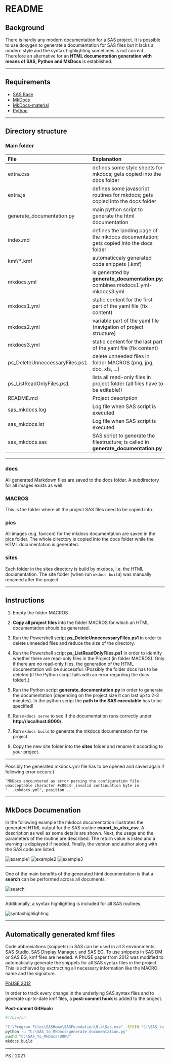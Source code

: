 # README

## Background

There is hardly any modern documentation for a SAS project. It is possible to use doxygen to generate a documentation for SAS files but it lacks a modern style and the syntax highlighting sometimes is not correct. Therefore an alternative for an **HTML documentation generation with means of SAS, Python and MkDocs** is established.

---

## Requirements

- [SAS Base](https://www.sas.com/en_us/software/base-sas.html)
- [MkDocs](https://www.mkdocs.org/)
- [MkDocs-material](https://squidfunk.github.io/mkdocs-material/) 
- [Python](https://www.python.org/)

---

## Directory structure

### Main folder

File                            | Explanation
:---                            | :---
extra.css                       | defines some style sheets for mkdocs; gets copied into the docs folder
extra.js                        | defines some javascript routines for mkdocs; gets copied into the docs folder
generate_documentation.py       | main python script to generate the html documentation
index.md                        | defines the landing page of the mkdocs documentation; gets copied into the docs folder
kmf/\*.kmf						| automaticcaly generated code snippets (.kmf)
mkdocs.yml                      | is generated by **generate_documentation.py**; combines mkdocs1.yml-mkdocs3.yml
mkdocs1.yml                     | static content for the first part of the yaml file (fix content)
mkdocs2.yml                     | variable part of the yaml file (navigation of project structure)
mkdocs3.yml                     | static content for the last part of the yaml file (fix content)
ps_DeleteUnneccessaryFiles.ps1  | delete unneeded files in folder MACROS (png, jpg, doc, xls, ...)
ps_ListReadOnlyFiles.ps1        | lists all read-only files in project folder (all files have to be editable!)
README.md                       | Project description
sas_mkdocs.log                  | Log file when SAS script is executed
sas_mkdocs.lst                  | Log file when SAS script is executed
sas_mkdocs.sas                  | SAS script to generate the filestructure; is called in **generate_documentation.py** 

---

### docs

All generated Markdown files are saved to the docs folder. A subdirectory for all images exists as well.

### MACROS

This is the folder where all the project SAS files need to be copied into.

### pics

All images (e.g. favicon) for the mkdocs documentation are saved in the pics folder. The whole directory is copied into the docs folder while the HTML documentation is generated.

### sites

Each folder in the sites directory is build by mkdocs, i.e. the HTML documentation. The site folder (when run `mkdocs build`) was manually renamed after the project. 

---

## Instructions

1. Empty the folder MACROS

2. **Copy all project files** into the folder MACROS for which an HTML documentation should be generated.

3. Run the Powershell script **ps_DeleteUnneccessaryFiles.ps1** in order to delete unneeded files and reduce the size of the directory.

4. Run the Powershell script **ps_ListReadOnlyFiles.ps1** in order to identify whether there are read-only files in the Project (in folder MACROS). Only if there are no read-only files, the generation of the HTML documentation will be successful. (Possibly the folder docs has to be deleted (if the Python script fails with an error regarding the docs folder).)

5. Run the Python script **generate_documentation.py** in order to generate the documentation (depending on the project size it can last up to 2-3 minutes). In the python script the **path to the SAS executable** has to be specified!

6. Run `mkdocs serve` to see if the documentation runs correctly under **http://localhost:8000/**.

7. Run `mkdocs build` to generate the mkdocs documentation for the project.

8. Copy the new site folder into the **sites** folder and rename it according to your project.

---

Possibly the generated mkdocs.yml file has to be opened and saved again if following error occurs:)

    `MkDocs encountered as error parsing the configuration file: unacceptable character #x00c4: invalid continuation byte in "...\mkdocs.yml", position ...`

---

## MkDocs Documenation

In the following example the mkdocs documentation illustrates the generated HTML output for the SAS routine **export_to_xlsx_csv**. A description as well as some details are shown. Next, the usage and the parameters of the routine are described. The return value is listed and a warning is displayed if needed. Finally, the version and author along with the SAS code are listed.

![example1](https://github.com/pseboek/SAS_to_MkDocs/blob/master/img/p1.PNG)
![example2](https://github.com/pseboek/SAS_to_MkDocs/blob/master/img/p2.PNG)
![example3](https://github.com/pseboek/SAS_to_MkDocs/blob/master/img/p3.PNG)

---

One of the main benefits of the generated html documentation is that a **search** can be performed across all documents.

![search](https://github.com/pseboek/SAS_to_MkDocs/blob/master/img/p4.PNG)

---

Additionally, a syntax highlighting is included for all SAS routines.

![syntaxhighlighting](https://github.com/pseboek/SAS_to_MkDocs/blob/master/img/p5.PNG)

---

## Automatically generated kmf files

Code abbreviations (snippets) in SAS can be used in all 3 environments: SAS Studio, SAS Display Manager, and SAS EG. To use snippets in SAS DM or SAS EG, kmf files are needed. A PhUSE paper from 2012 was modified to automatically generate the snippets for all SAS syntax files in the project. This is achieved by exctracting all necessary information like the MACRO name and the signature. 

[PhUSE 2012](https://www.google.de/url?sa=t&rct=j&q=&esrc=s&source=web&cd=&ved=2ahUKEwjInoWPkPvyAhXVRfEDHXfTC28QFnoECAIQAQ&url=https%3A%2F%2Fwww.lexjansen.com%2Fphuse%2F2012%2Fcc%2FCC03.pdf&usg=AOvVaw3tv8XUPG8rdPJQOAP_nqHB)

In order to track every change in the underlying SAS syntax files and to generate up-to-date kmf files, a **post-commit hook** is added to the project.

**Post-commit GitHook:**

```bash
#!/bin/sh

"C:\Program Files\SASHome\SASFoundation\9.4\Sas.exe" -SYSIN "C:\SAS_to_MkDocs\kmf\generate_kmf.sas" -NOSPLASH -ICON
python -u "C:\SAS_to_MkDocs\generate_documentation.py"
pushd "C:\SAS_to_MkDocs\DOKU"
mkdocs build
```

---

PS | 2021
